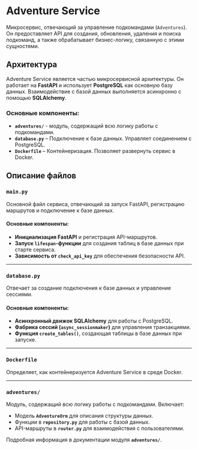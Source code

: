 # Adventure Service

Микросервис, отвечающий за управление подкомандами (`Adventures`). Он предоставляет API для создания, обновления, удаления и поиска подкоманд, а также обрабатывает бизнес-логику, связанную с этими сущностями.

## Архитектура

Adventure Service является частью микросервисной архитектуры. Он работает на **FastAPI** и использует **PostgreSQL** как основную базу данных. Взаимодействие с базой данных выполняется асинхронно с помощью **SQLAlchemy**.

### **Основные компоненты:**
- **`adventures/`** - модуль, содержащий всю логику работы с подкомандами.
- **`database.py`** – Подключение к базе данных. Управляет соединением с PostgreSQL.
- **`Dockerfile`** – Контейнеризация. Позволяет развернуть сервис в Docker.

## Описание файлов

### `main.py`

Основной файл сервиса, отвечающий за запуск FastAPI, регистрацию маршрутов и подключение к базе данных.

#### **Основные компоненты:**
- **Инициализация FastAPI** и регистрация API-маршрутов.
- **Запуск `lifespan`-функции** для создания таблиц в базе данных при старте сервиса.
- **Зависимость от `check_api_key`** для обеспечения безопасности API.

---

### `database.py`

Отвечает за создание подключения к базе данных и управление сессиями.

#### **Основные компоненты:**
- **Асинхронный движок SQLAlchemy** для работы с PostgreSQL.
- **Фабрика сессий (`async_sessionmaker`)** для управления транзакциями.
- **Функция `create_tables()`**, создающая таблицы в базе данных при запуске.

---

### `Dockerfile`

Определяет, как контейнеризуется Adventure Service в среде Docker.

---

### `adventures/`

Модуль, содержащий всю логику работы с подкомандами. Включает:

- Модель **`AdventureOrm`** для описания структуры данных.
- Функции в **`repository.py`** для работы с базой данных.
- API-маршруты в **`router.py`** для взаимодействия с пользователями.

Подробная информация в документации модуля **`adventures/`**.


